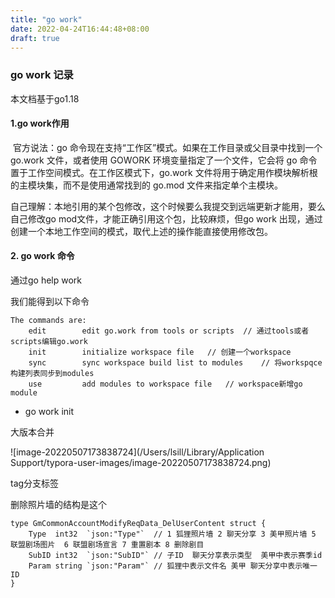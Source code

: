 ```yaml
---
title: "go work"
date: 2022-04-24T16:44:48+08:00
draft: true
---
```


### go work 记录

本文档基于go1.18

#### 1.go work作用

​	官方说法：go 命令现在支持“工作区”模式。如果在工作目录或父目录中找到一个 go.work 文件，或者使用 GOWORK 环境变量指定了一个文件，它会将 go 命令置于工作空间模式。在工作区模式下，go.work 文件将用于确定用作模块解析根的主模块集，而不是使用通常找到的 go.mod 文件来指定单个主模块。

​	自己理解：本地引用的某个包修改，这个时候要么我提交到远端更新才能用，要么自己修改go mod文件，才能正确引用这个包，比较麻烦，但go work 出现，通过创建一个本地工作空间的模式，取代上述的操作能直接使用修改包。



#### 2. go work 命令

通过go help work

我们能得到以下命令

```shell
The commands are:
	edit        edit go.work from tools or scripts	// 通过tools或者scripts编辑go.work
	init        initialize workspace file	// 创建一个workspace
	sync        sync workspace build list to modules	// 将workspqce 构建列表同步到modules
	use         add modules to workspace file	// workspace新增go module
```

- go work init





大版本合并

![image-20220507173838724](/Users/lsill/Library/Application Support/typora-user-images/image-20220507173838724.png)

tag分支标签





删除照片墙的结构是这个

```
type GmCommonAccountModifyReqData_DelUserContent struct {
	Type  int32  `json:"Type"`  // 1 狐狸照片墙 2 聊天分享 3 美甲照片墙 5 联盟剧场图片  6 联盟剧场宣言 7 重置剧本 8 删除剧目
	SubID int32  `json:"SubID"` // 子ID  聊天分享表示类型  美甲中表示赛季id
	Param string `json:"Param"` // 狐狸中表示文件名 美甲 聊天分享中表示唯一ID
}
```
